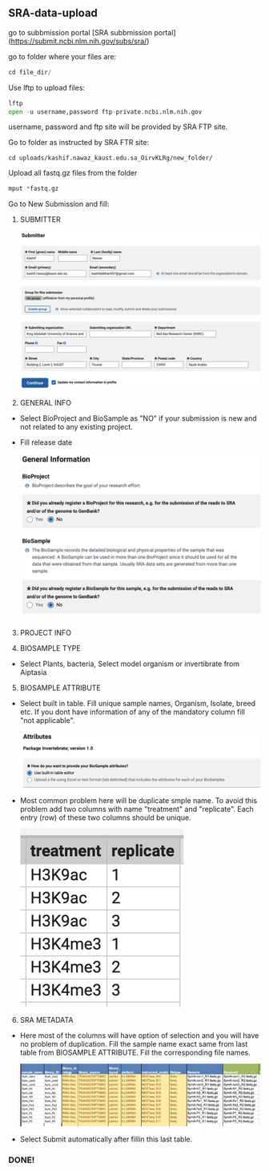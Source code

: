 ## SRA-data-upload

go to subbmission portal
[SRA subbmission portal] (https://submit.ncbi.nlm.nih.gov/subs/sra/)

go to folder where your files are:

```python
cd file_dir/
```

Use lftp to upload files:

```python
lftp
open -u username,password ftp-private.ncbi.nlm.nih.gov
```

username, password and ftp site will be provided by SRA FTP site.

Go to folder as instructed by SRA FTR site:

```pyhton
cd uploads/kashif.nawaz_kaust.edu.sa_OirvKLRg/new_folder/
```

Upload all fastq.gz files from the folder

```python
mput *fastq.gz
```

Go to New Submission and fill:
1. SUBMITTER 

    ![plot](images/b3.png)  
    
2. GENERAL INFO
- Select BioProject and BioSample as "NO" if your submission is new and not related to any existing project.
- Fill release date

    ![plot](images/b4.png)
    
3. PROJECT INFO 

4. BIOSAMPLE TYPE
- Select Plants, bacteria, Select model organism or invertibrate from Aiptasia
5. BIOSAMPLE ATTRIBUTE
- Select built in table. Fill unique sample names, Organism, Isolate, breed etc. If you dont have information of any of the mandatory column fill "not applicable".

    ![plot](images/b5.png)
    
- Most common problem here will be duplicate smple name. To avoid this problem add two columns with name "treatment" and "replicate". Each entry (row) of these two columns should be unique.

    ![plot](images/b1.png)    
 
6. SRA METADATA
- Here most of the columns will have option of selection and you will have no problem of duplication. Fill the sample name exact same from last table from BIOSAMPLE ATTRIBUTE. Fill the corresponding file names.

    ![plot](images/b2.png) 
    
- Select Submit automatically after fillin this last table.
### DONE!
